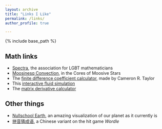 ```yaml
---
layout: archive
title: "Links I Like"
permalink: /links/
author_profile: true

---
```


{% include base_path %}

## Math links
* [Spectra](http://lgbtmath.org/ "Spectra"), the association for LGBT mathematicians
* [Moosinesq Convection](https://arxiv.org/abs/2204.00002 "meese"), in the Cores of Moosive Stars
* The [finite difference coefficient calculator](https://web.media.mit.edu/~crtaylor/calculator.html), made by Cameron R. Taylor
* This [interactive fluid simulation](https://www.outpan.com/app/44bdd9869c/interactive-fluid-simulation)
* The [matrix derivative calculator](http://www.matrixcalculus.org/)

## Other things
* [Nullschool Earth](https://earth.nullschool.net/ "Nullschool Earth"), an amazing visualization of our planet as it currently is
* [拼音猜成语](https://pinyincaichengyu.com/), a Chinese variant on the hit game _Wordle_
